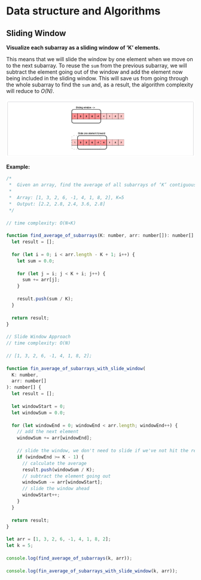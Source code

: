 # Data structure and Algorithms

## Sliding Window

**Visualize each subarray as a sliding window of ‘K’ elements.**

This means that we will slide the window by one element when we move on to the next subarray. To reuse the `sum` from the previous subarray, we will subtract the element going out of the window and add the element now being included in the sliding window. This will save us from going through the whole subarray to find the `sum` and, as a result, the algorithm complexity will reduce to _O(N)_.

<img src="Images/sliding_window.png" alt="TagFolder" />

**Example:**

```javascript
/*
 *  Given an array, find the average of all subarrays of ‘K’ contiguous elements in it.
 *
 *  Array: [1, 3, 2, 6, -1, 4, 1, 8, 2], K=5
 *  Output: [2.2, 2.8, 2.4, 3.6, 2.8]
 */

// time complexity: O(N∗K)

function find_average_of_subarrays(K: number, arr: number[]): number[] {
  let result = [];

  for (let i = 0; i < arr.length - K + 1; i++) {
    let sum = 0.0;

    for (let j = i; j < K + i; j++) {
      sum += arr[j];
    }

    result.push(sum / K);
  }

  return result;
}

// Slide Window Approach
// time complexity: O(N)

// [1, 3, 2, 6, -1, 4, 1, 8, 2];

function fin_average_of_subarrays_with_slide_window(
  K: number,
  arr: number[]
): number[] {
  let result = [];

  let windowStart = 0;
  let windowSum = 0.0;

  for (let windowEnd = 0; windowEnd < arr.length; windowEnd++) {
    // add the next element
    windowSum += arr[windowEnd];

    // slide the window, we don't need to slide if we've not hit the required window size of 'k'
    if (windowEnd >= K - 1) {
      // calculate the average
      result.push(windowSum / K);
      // subtract the element going out
      windowSum -= arr[windowStart];
      // slide the window ahead
      windowStart++;
    }
  }

  return result;
}

let arr = [1, 3, 2, 6, -1, 4, 1, 8, 2];
let k = 5;

console.log(find_average_of_subarrays(k, arr));

console.log(fin_average_of_subarrays_with_slide_window(k, arr));
```
